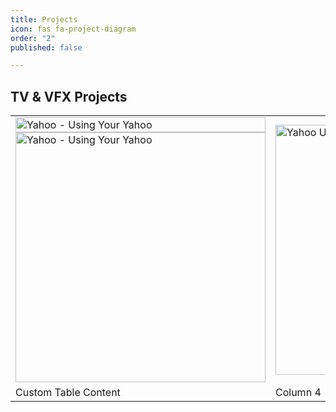 ```yaml
---
title: Projects
icon: fas fa-project-diagram
order: "2"
published: false

---
```

<style>
.image {
    position: relative;
    width: 400px;
}

.image__img {
    display: block;
    width: 100%;
}

.image__overlay {
    position: absolute;
    top: 0;
    left: 0;
    width: 100%;
    height: 100%;
    background: rgba(0, 0, 0, 0.6);
    color: #ffffff;
    font-family: 'Quicksand', sans-serif;
    display: flex;
    flex-direction: column;
    align-items: center;
    justify-content: center;
    opacity: 0;
    transition: opacity 0.25s;
}

.image__overlay--blur {
    backdrop-filter: blur(5px);
}

.image__overlay--primary {
    background: #009578;
}

.image__overlay > * {
    transform: translateY(20px);
    transition: transform 0.25s;
}

.image__overlay:hover {
    opacity: 1;
}

.image__overlay:hover > * {
    transform: translateY(0);
}

.image__title {
    font-size: 2em;
    font-weight: bold;
}

.image__description {
    font-size: 1.25em;
    margin-top: 0.25em;
}
</style>
## TV & VFX Projects
<center>
<table>
<tbody>
	<tr>
		<td>
          <div class="image">
    <img class="image__img" src="https://res.cloudinary.com/felipenogueira3d-cloud/image/upload/v1568428023/yahoousingyouryahoo_yanb2s.jpg" alt="Yahoo - Using Your Yahoo">
    <div class="image__overlay image__overlay--primary">
        <div class="image__title">Yahoo - Using Your Yahoo</div>
        <p class="image__description">
            Yahoo - Using Your Yahoo
        </p>
    </div>
</div>
          <a href="https://vimeo.com/manage/videos/32025413">
         <img alt="Yahoo - Using Your Yahoo" src="https://res.cloudinary.com/felipenogueira3d-cloud/image/upload/v1568428023/yahoousingyouryahoo_yanb2s.jpg"
         width=400/>
      	</a>
     	</td>
		<td> 
          <a href="https://vimeo.com/manage/videos/32025413">
         <img alt="Yahoo Using your Yahoo" src="https://res.cloudinary.com/felipenogueira3d-cloud/image/upload/v1568428023/yahoousingyouryahoo_yanb2s.jpg"
         width=400/>
      	</a>
     	</td>
	</tr>
	<tr>
		<td>Custom Table Content</td>
		<td>Column 4</td>
	</tr>
</tbody>
</table>
 </center>